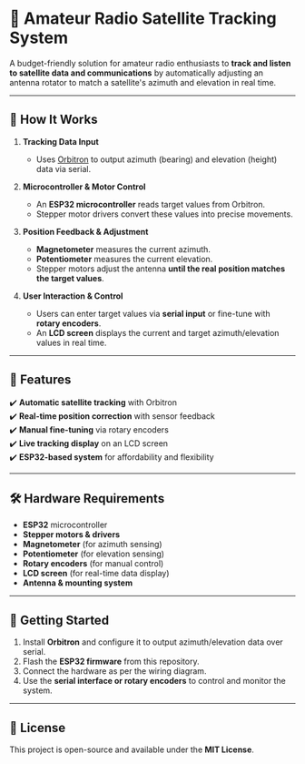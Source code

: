 # 📡 Amateur Radio Satellite Tracking System

A budget-friendly solution for amateur radio enthusiasts to **track and listen to satellite data and communications** by automatically adjusting an antenna rotator to match a satellite's azimuth and elevation in real time.

---

## 🚀 How It Works

1. **Tracking Data Input**
   - Uses [Orbitron](https://www.stoff.pl/) to output azimuth (bearing) and elevation (height) data via serial.

2. **Microcontroller & Motor Control**
   - An **ESP32 microcontroller** reads target values from Orbitron.
   - Stepper motor drivers convert these values into precise movements.

3. **Position Feedback & Adjustment**
   - **Magnetometer** measures the current azimuth.
   - **Potentiometer** measures the current elevation.
   - Stepper motors adjust the antenna **until the real position matches the target values**.

4. **User Interaction & Control**
   - Users can enter target values via **serial input** or fine-tune with **rotary encoders**.
   - An **LCD screen** displays the current and target azimuth/elevation values in real time.

---

## 🔧 Features  

✔️ **Automatic satellite tracking** with Orbitron  
✔️ **Real-time position correction** with sensor feedback  
✔️ **Manual fine-tuning** via rotary encoders  
✔️ **Live tracking display** on an LCD screen  
✔️ **ESP32-based system** for affordability and flexibility  

---

## 🛠 Hardware Requirements

- **ESP32** microcontroller  
- **Stepper motors & drivers**  
- **Magnetometer** (for azimuth sensing)  
- **Potentiometer** (for elevation sensing)  
- **Rotary encoders** (for manual control)  
- **LCD screen** (for real-time data display)  
- **Antenna & mounting system**  

---

## 📜 Getting Started  

1. Install **Orbitron** and configure it to output azimuth/elevation data over serial.  
2. Flash the **ESP32 firmware** from this repository.  
3. Connect the hardware as per the wiring diagram.  
4. Use the **serial interface or rotary encoders** to control and monitor the system.  

---

## 📖 License  

This project is open-source and available under the **MIT License**.
